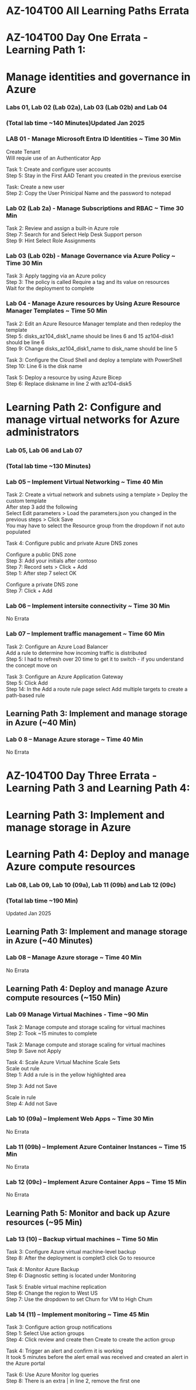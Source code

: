 # AZ-104T00 All Learning Paths Errata

# AZ-104T00 Day One Errata - Learning Path 1: 
# Manage identities and governance in Azure
### Labs 01, Lab 02 (Lab 02a), Lab 03 (Lab 02b) and Lab 04
### (Total lab time ~140 Minutes)Updated Jan 2025 <br>

### LAB 01 - Manage Microsoft Entra ID Identities ~ Time 30 Min

Create Tenant  <br>
Will requie use of an Authenticator App  <br>

Task 1: Create and configure user accounts  <br>
Step 5: Stay in the First AAD Tenant you created in the previous exercise  <br>

Task: Create a new user  <br>
Step 2: Copy the User Prinicipal Name and the password to notepad  <br>

### Lab 02 (Lab 2a) - Manage Subscriptions and RBAC ~ Time 30 Min

Task 2: Review and assign a built-in Azure role  <br>
Step 7: Search for and Select Help Desk Support person  <br>
Step 9: Hint Select Role Assignments  <br>

### Lab 03 (Lab 02b) - Manage Governance via Azure Policy ~ Time 30 Min

Task 3: Apply tagging via an Azure policy  <br>
Step 3: The policy is called Require a tag and its value on resources  <br>
Wait for the deployment to complete <br>

### Lab 04 - Manage Azure resources by Using Azure Resource Manager Templates ~ Time 50 Min

Task 2: Edit an Azure Resource Manager template and then redeploy the template  <br>
Step 5: disks_az104_disk1_name should be lines 6 and 15 az104-disk1 should be line 6  <br>
Step 9: Change disks_az104_disk1_name to disk_name should be line 5  <br>

Task 3: Configure the Cloud Shell and deploy a template with PowerShell <br>
Step 10: Line 6 is the disk name <br>

Task 5: Deploy a resource by using Azure Bicep <br>
Step 6: Replace diskname in line 2 with az104-disk5 <br>

# Learning Path 2: Configure and manage virtual networks for Azure administrators
### Lab 05, Lab 06 and Lab 07 
### (Total lab time ~130 Minutes)

### Lab 05 – Implement Virtual Networking ~ Time 40 Min

Task 2: Create a virtual network and subnets using a template > Deploy the custom template <br>
After step 3 add the following <br>
Select Edit parameters > Load the parameters.json you changed in the previous steps > Click Save <br>
You may have to select the Resource group from the dropdown if not auto populated <br>

Task 4: Configure public and private Azure DNS zones <br>

Configure a public DNS zone <br>
Step 3: Add your initials after contoso <br>
Step 7: Record sets > Click + Add  <br>
Step 1: After step 7 select OK  <br>

Configure a private DNS zone  <br>
Step 7: Click + Add  <br>

### Lab 06 – Implement intersite connectivity ~ Time 30 Min

No Errata <br>

### Lab 07 – Implement traffic management ~ Time 60 Min

Task 2: Configure an Azure Load Balancer <br>
Add a rule to determine how incoming traffic is distributed <br>
Step 5:  I had to refresh over 20 time to get it to switch - if you understand the concept move on <br>

Task 3: Configure an Azure Application Gateway <br>
Step 5: Click Add <br>
Step 14: In the Add a route rule page select Add multiple targets to create a path-based rule <br>

## Learning Path 3: Implement and manage storage in Azure (~40 Min)

### Lab 0 8 – Manage Azure storage ~ Time 40 Min

No Errata <br>

# AZ-104T00 Day Three Errata - Learning Path 3 and Learning Path 4: 
# Learning Path 3: Implement and manage storage in Azure
# Learning Path 4: Deploy and manage Azure compute resources
### Lab 08, Lab 09, Lab 10 (09a), Lab 11 (09b) and Lab 12 (09c)
### (Total lab time ~190 Min)

Updated Jan 2025 <br>

## Learning Path 3: Implement and manage storage in Azure (~40 Minutes)
### Lab 08 – Manage Azure storage ~ Time 40 Min

No Errata <br>

## Learning Path 4: Deploy and manage Azure compute resources (~150 Min)
### Lab 09 Manage Virtual Machines - Time ~90 Min

Task 2: Manage compute and storage scaling for virtual machines <br>
Step 2: Took ~15 minutes to complete  <br>

Task 2: Manage compute and storage scaling for virtual machines <br>
Step 9: Save not Apply <br>

Task 4: Scale Azure Virtual Machine Scale Sets <br>
Scale out rule <br>
Step 1: Add a rule is in the yellow highlighted area <br>

Step 3: Add not Save <br>

Scale in rule <br>
Step 4: Add not Save <br>

### Lab 10 (09a) – Implement Web Apps​ ~ Time 30 Min

No Errata <br>

### Lab 11 (09b) – Implement Azure Container Instances​ ~ Time 15 Min

No Errata <br>

### Lab 12 (09c) – Implement Azure Container Apps ​~ Time 15 Min

No Errata <br>

## Learning Path 5: Monitor and back up Azure resources (~95 Min)

### Lab 13 (10) – Backup virtual machines​ ~ Time 50 Min

Task 3: Configure Azure virtual machine-level backup <br>
Step 8: After the deployment is complet3 click Go to resource <br>

Task 4: Monitor Azure Backup <br>
Step 6: Diagnostic setting is located under Monitoring <br>

Task 5: Enable virtual machine replication <br>
Step 6: Change the region to West US <br>
Step 7: Use the dropdown to set Churn for VM to High Chum<br>

### Lab 14 (11) – Implement monitoring​ ~ Time 45 Min

Task 3: Configure action group notifications <br>
Step 1: Select Use action groups <br>
Step 4: Click review and create then Create to create the action group <br>

Task 4: Trigger an alert and confirm it is working <br>
It took 5 minutes before the alert email was received and created an alert in the Azure portal <br>

Task 6: Use Azure Monitor log queries <br>
Step 8:  There is an extra | in line 2, remove the first one <br>
